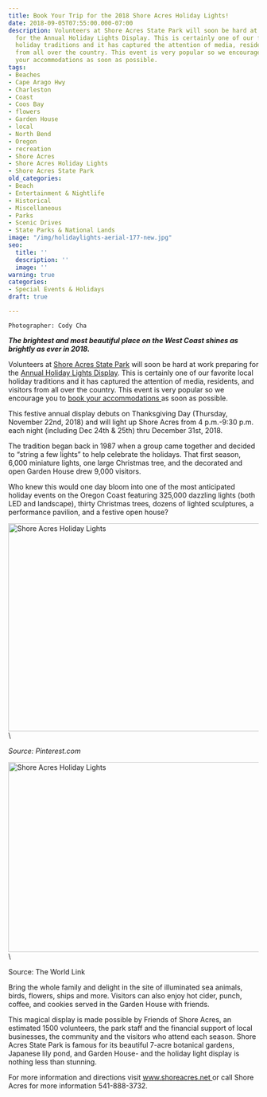 ```yaml
---
title: Book Your Trip for the 2018 Shore Acres Holiday Lights!
date: 2018-09-05T07:55:00.000-07:00
description: Volunteers at Shore Acres State Park will soon be hard at work preparing
  for the Annual Holiday Lights Display. This is certainly one of our favorite local
  holiday traditions and it has captured the attention of media, residents, and visitors
  from all over the country. This event is very popular so we encourage you to book
  your accommodations as soon as possible.
tags:
- Beaches
- Cape Arago Hwy
- Charleston
- Coast
- Coos Bay
- flowers
- Garden House
- local
- North Bend
- Oregon
- recreation
- Shore Acres
- Shore Acres Holiday Lights
- Shore Acres State Park
old_categories:
- Beach
- Entertainment & Nightlife
- Historical
- Miscellaneous
- Parks
- Scenic Drives
- State Parks & National Lands
image: "/img/holidaylights-aerial-177-new.jpg"
seo:
  title: ''
  description: ''
  image: ''
warning: true
categories:
- Special Events & Holidays
draft: true

---
```

```
Photographer: Cody Cha 
```

<strong><em>The brightest and most beautiful place on the West Coast shines as brightly as ever in 2018.</em></strong>

Volunteers at <a href="http://www.shoreacres.net/" target="_blank" rel="noopener noreferrer">Shore Acres State Park</a> will soon be hard at work preparing for the <a href="http://www.shoreacres.net/index.php/holiday-lights" target="_blank" rel="noopener noreferrer">Annual Holiday Lights Display</a>. This is certainly one of our favorite local holiday traditions and it has captured the attention of media, residents, and visitors from all over the country. This event is very popular so we encourage you to <a href="http://oregonsadventurecoast.com/lodging/">book your accommodations </a>as soon as possible.

This festive annual display debuts on Thanksgiving Day (Thursday, November 22nd, 2018) and will light up Shore Acres from 4 p.m.-9:30 p.m. each night (including Dec 24th & 25th) thru December 31st, 2018.

The tradition began back in 1987 when a group came together and decided to “string a few lights” to help celebrate the holidays. That first season, 6,000 miniature lights, one large Christmas tree, and the decorated and open Garden House drew 9,000 visitors.

Who knew this would one day bloom into one of the most anticipated holiday events on the Oregon Coast featuring 325,000 dazzling lights (both LED and landscape), thirty Christmas trees, dozens of lighted sculptures, a performance pavilion, and a festive open house?

<a href="https://www.pinterest.com/pin/92816442295146390/?lp=true"><img class="" src="https://i.pinimg.com/736x/91/23/29/912329cd7e1e4108655159d1698a1b44--holiday-lights-christmas-lights.jpg" alt="Shore Acres Holiday Lights" width="622" height="418" /></a>\

<em>Source: Pinterest.com</em>

<a href="http://theworldlink.com/bandon/news/shore-acres-twinkles-each-night-through-dec/article_e1f04112-cc71-5490-a4b3-457933c4aaea.html"><img class="size-large" src="https://bloximages.chicago2.vip.townnews.com/theworldlink.com/content/tncms/assets/v3/editorial/2/d0/2d027e98-945d-5790-8ead-a29b8c754227/5475020f612c6.image.jpg" alt="Shore Acres Holiday Lights" width="620" height="382" /></a>\

Source: The World Link

Bring the whole family and delight in the site of illuminated sea animals, birds, flowers, ships and more. Visitors can also enjoy hot cider, punch, coffee, and cookies served in the Garden House with friends.

This magical display is made possible by Friends of Shore Acres, an estimated 1500 volunteers, the park staff and the financial support of local businesses, the community and the visitors who attend each season. Shore Acres State Park is famous for its beautiful 7-acre botanical gardens, Japanese lily pond, and Garden House- and the holiday light display is nothing less than stunning.

For more information and directions visit <a href="http://www.shoreacres.net/" target="_blank" rel="noopener noreferrer">www.shoreacres.net </a>or call Shore Acres for more information 541-888-3732.